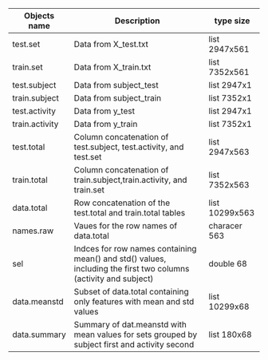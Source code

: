 Objects name| Description | type size
-------------|---------------------|----------------
test.set | Data from X_test.txt | list 2947x561
train.set | Data from X_train.txt | list 7352x561
test.subject | Data from subject_test | list 2947x1
train.subject| Data from subject_train | list 7352x1
test.activity | Data from y_test | list 2947x1
train.activity | Data from y_train |list 7352x1
test.total | Column concatenation of test.subject, test.activity, and test.set | list 2947x563
train.total | Column concatenation of train.subject,train.activity, and train.set | list 7352x563
data.total | Row concatenation of the test.total and train.total tables | list 10299x563
names.raw | Vaues for the row names of data.total | characer 563
sel | Indces for row names containing mean() and std() values, including the first two columns (activity and subject) | double 68
data.meanstd | Subset of data.total containing only features with mean and std values| list 10299x68
data.summary | Summary of dat.meanstd with mean values for sets grouped by subject first and activity second | list 180x68

